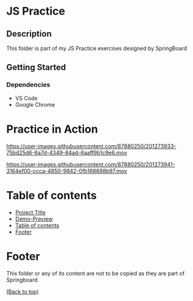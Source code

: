 # JS Practice

## Description
This folder is part of my JS Practice exercises designed by SpringBoard

## Getting Started

### Dependencies

- VS Code
- Google Chrome

# Practice in Action


https://user-images.githubusercontent.com/87880250/201273933-75bd25d6-6a7d-4349-84ad-6aaff9b1c9e6.mov



https://user-images.githubusercontent.com/87880250/201273941-3164ef00-ccca-4850-9842-0fb168688b97.mov


# Table of contents

- [Project Title](#Project-name)
- [Demo-Preview](#demo-preview)
- [Table of contents](#table-of-contents)
- [Footer](#footer)

# Footer

This folder or any of its content are not to be copied as they are part of Springboard

[(Back to top)](#table-of-contents)
